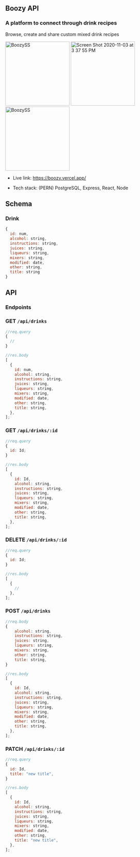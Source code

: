 ## Boozy API

### A platform to connect through drink recipes

Browse, create and share custom mixed drink recipes

<p float="left">
<img width="200" alt="BoozySS" src="https://user-images.githubusercontent.com/47507987/98051890-a9e6e900-1de9-11eb-88a4-d092b84d57e2.png">
<img width="200" alt="Screen Shot 2020-11-03 at 3 37 55 PM" src="https://user-images.githubusercontent.com/47507987/98052275-9daf5b80-1dea-11eb-8a36-4845422b1dbb.png">
<img width="200" alt="BoozySS" src="https://user-images.githubusercontent.com/47507987/98052146-4315ff80-1dea-11eb-93d4-0f357bda59a6.png">
</p>

- Live link: https://boozy.vercel.app/

- Tech stack: (PERN) PostgreSQL, Express, React, Node

## Schema

### Drink

```js
{
  id: num,
  alcohol: string,
  instructions: string,
  juices: string,
  liqueurs: string,
  mixers: string,
  modified: date,
  other: string,
  title: string
}
```

## API

### Endpoints

### GET `/api/drinks`

```js
//req.query
{
  //
}

//res.body
[
  {
    id: num,
    alcohol: string,
    instructions: string,
    juices: string,
    liqueurs: string,
    mixers: string,
    modified: date,
    other: string,
    title: string,
  },
];
```

### GET `/api/drinks/:id`

```js
//req.query
{
  id: Id;
}

//res.body
[
  {
    id: Id,
    alcohol: string,
    instructions: string,
    juices: string,
    liqueurs: string,
    mixers: string,
    modified: date,
    other: string,
    title: string,
  },
];
```

### DELETE `/api/drinks/:id`

```js
//req.query
{
  id: Id;
}

//res.body
[
  {
    //
  },
];
```

### POST `/api/drinks`

```js
//req.body
{
    alcohol: string,
    instructions: string,
    juices: string,
    liqueurs: string,
    mixers: string,
    other: string,
    title: string,
}

//res.body
[
  {
    id: Id,
    alcohol: string,
    instructions: string,
    juices: string,
    liqueurs: string,
    mixers: string,
    modified: date,
    other: string,
    title: string,
  },
];
```

### PATCH `/api/drinks/:id`

```js
//req.query
{
  id: Id,
  title: "new title",
}

//res.body
[
  {
    id: Id,
    alcohol: string,
    instructions: string,
    juices: string,
    liqueurs: string,
    mixers: string,
    modified: date,
    other: string,
    title: "new title",
  },
];
```
